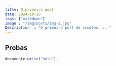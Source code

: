 ```yaml
---
title: O primeiro post
date: 2024-10-20
tags: ["markdown"]
image : "/img/posts/img-2.jpg"
Description  : "O primeiro post de arcoteo. ..."
---
```


## Probas


```js
documente.write("hola");
```
